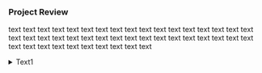 ### Project Review 
text text text text text text text text text text text text text text text text text text text text text text text text text text text text 
text text text text text text text text text text text text text text text text 

<details>
<summary>Text1</summary>
text: https://fuadlibilisim.org \
text: https://fuadlibilisim.org \
text: https://fuadlibilisim.org \
  <details>
  <summary>undertext1</summary>
  undertext1: https://fuadlibilisim.com
  undertext1: https://fuadlibilisim.org \
  undertext1: https://fuadlibilisim.org \
  </details>

</details>
